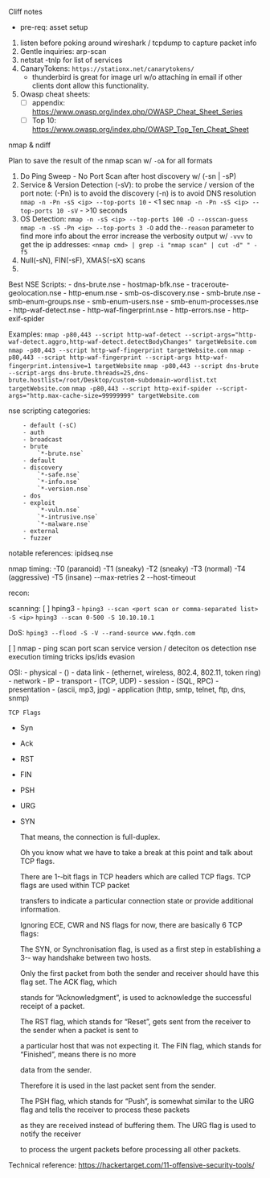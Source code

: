 Cliff notes

* pre-req: asset setup

1. listen before poking around
    wireshark / tcpdump to capture packet info
1. Gentle inquiries:
    arp-scan
1. netstat -tnlp for list of services
1. CanaryTokens: `https://stationx.net/canarytokens/`
    - thunderbird is great for image url w/o attaching in email if other
    clients dont allow this functionality.
1. Owasp cheat sheets:
    - [ ] appendix: https://www.owasp.org/index.php/OWASP_Cheat_Sheet_Series
    - [ ] Top 10: https://www.owasp.org/index.php/OWASP_Top_Ten_Cheat_Sheet

nmap & ndiff

Plan to save the result of the nmap scan w/ `-oA` for all formats
1. Do Ping Sweep - No Port Scan after host discovery w/ (-sn | -sP)
1. Service & Version Detection (-sV):
     to probe the service / version of the port
    note:   (-Pn) is to avoid the discovery
            (-n) is to avoid DNS resolution
    `nmap -n -Pn -sS <ip> --top-ports 10` - <1 sec
    `nmap -n -Pn -sS <ip> --top-ports 10 -sV` - >10 seconds
1. OS Detection:
    `nmap -n -sS <ip> --top-ports 100 -O --osscan-guess`
    `nmap -n -sS -Pn <ip> --top-ports 3 -O`
    add the`--reason` parameter to find more info about the error
    increase the verbosity output w/ `-vvv`
 to get the ip addresses: `<nmap cmd> | grep -i "nmap scan" | cut -d" " -f5`
1. Null(-sN), FIN(-sF), XMAS(-sX) scans
1.

Best NSE Scripts:
    - dns-brute.nse
    - hostmap-bfk.nse
    - traceroute-geolocation.nse
    - http-enum.nse
    - smb-os-discovery.nse
    - smb-brute.nse
        - smb-enum-groups.nse
        - smb-enum-users.nse
        - smb-enum-processes.nse
    - http-waf-detect.nse
    - http-waf-fingerprint.nse
    - http-errors.nse
    - http-exif-spider

   Examples:
    `nmap -p80,443 --script http-waf-detect --script-args="http-waf-detect.aggro,http-waf-detect.detectBodyChanges" targetWebsite.com`
    `nmap -p80,443 --script http-waf-fingerprint targetWebsite.com`
    `nmap -p80,443 --script http-waf-fingerprint --script-args http-waf-fingerprint.intensive=1 targetWebsite`
    `nmap -p80,443 --script dns-brute --script-args dns-brute.threads=25,dns-brute.hostlist=/root/Desktop/custom-subdomain-wordlist.txt targetWebsite.com`
    `nmap -p80,443 --script http-exif-spider --script-args="http.max-cache-size=99999999" targetWebsite.com`



nse scripting categories:
<!--todo: verify nse categories and suffixes-->
        - default (-sC)
        - auth
        - broadcast
        - brute
            `*-brute.nse`
        - default
        - discovery
            `*-safe.nse`
            `*-info.nse`
            `*-version.nse`
        - dos
        - exploit
            `*-vuln.nse`
            `*-intrusive.nse`
            `*-malware.nse`
        - external
        - fuzzer

notable references:
ipidseq.nse


nmap timing:
-T0 (paranoid)
-T1 (sneaky)
-T2 (sneaky)
-T3 (normal)
-T4 (aggressive)
-T5 (insane)
--max-retries 2
--host-timeout

recon:




scanning:
 [ ] hping3 -
     `hping3 --scan <port scan or comma-separated list> -S <ip>`
     `hping3 --scan 0-500 -S 10.10.10.1`

DoS:
     `hping3 --flood -S -V --rand-source www.fqdn.com`

  [ ] nmap -
        ping scan
        port scan
        service version / deteciton
        os detection
        nse execution
        timing tricks
        ips/ids evasion



OSI:
    - physical - ()
    - data link - (ethernet, wireless, 802.4, 802.11, token ring)
    - network - IP
    - transport - (TCP, UDP)
    - session - (SQL, RPC)
    - presentation - (ascii, mp3, jpg)
    - application (http, smtp, telnet, ftp, dns, snmp)


    TCP Flags
- Syn
- Ack
- RST
- FIN
- PSH
- URG
- SYN

    That means, the connection is full-­duplex.

    Oh you know what we have to take a break at this point and talk about TCP flags.

    There are 1-­‐bit flags in TCP headers which are called TCP flags. TCP flags are used within TCP packet

    transfers to indicate a particular connection state or provide additional information.

    Ignoring ECE, CWR and NS flags for now, there are basically 6 TCP flags:

    The SYN, or Synchronisation flag, is used as a first step in establishing a 3-­‐ way handshake between two hosts.

    Only the first packet from both the sender and receiver should have this flag set. The ACK flag, which

    stands for “Acknowledgment”, is used to acknowledge the successful receipt of a packet.

    The RST flag, which stands for “Reset”, gets sent from the receiver to the sender when a packet is sent to

    a particular host that was not expecting it. The FIN flag, which stands for “Finished”, means there is no more

    data from the sender.

    Therefore it is used in the last packet sent from the sender.

    The PSH flag, which stands for “Push”, is somewhat similar to the URG flag and tells the receiver to process these packets

    as they are received instead of buffering them. The URG flag is used to notify the receiver

    to process the urgent packets before processing all other packets.

Technical reference:
https://hackertarget.com/11-offensive-security-tools/
